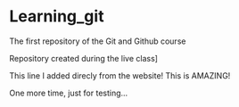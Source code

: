 # Learning_git

The first repository of the Git and Github course

Repository created during the live class]

This line I added direcly from the website! This is AMAZING!

One more time, just for testing...
